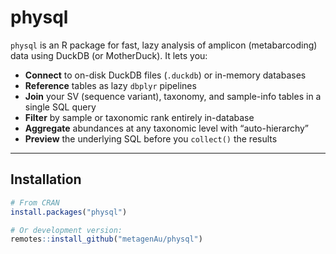 # physql

`physql` is an R package for fast, lazy analysis of amplicon (metabarcoding) data using DuckDB (or MotherDuck). It lets you:

- **Connect** to on-disk DuckDB files (`.duckdb`) or in-memory databases  
- **Reference** tables as lazy `dbplyr` pipelines  
- **Join** your SV (sequence variant), taxonomy, and sample-info tables in a single SQL query  
- **Filter** by sample or taxonomic rank entirely in-database  
- **Aggregate** abundances at any taxonomic level with “auto-hierarchy”  
- **Preview** the underlying SQL before you `collect()` the results  

---

## Installation

```r
# From CRAN
install.packages("physql")

# Or development version:
remotes::install_github("metagenAu/physql")
